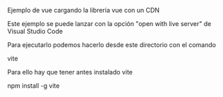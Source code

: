 Ejemplo de vue cargando la libreria vue con un CDN

Este ejemplo se puede lanzar con la opción "open with live server" de Visual Studio Code

Para ejecutarlo podemos hacerlo desde este directorio con el comando

vite

Para ello hay que tener antes instalado vite

npm install -g vite